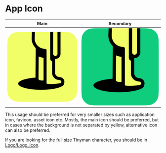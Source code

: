 # App Icon


| Main | Secondary  |
| ----------- | ----------- |
| ![Black](./App_Icon_512px.png) | ![Black](./Secondary_App_Icon_512px.png) |

This usage should be preferred for very smaller sizes such as application icon, favicon, asset icon etc. Mostly, the main icon should be preferred, but in cases where the background is not separated by yellow, alternative icon can also be preferred.


If you are looking for the full size Tinyman character, you should be in [Logo/Logo_Icon](../Logo/Logo_Icon/).